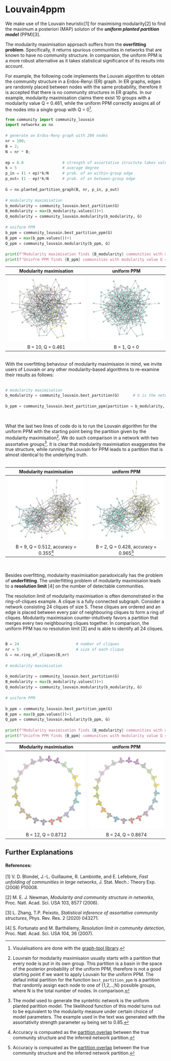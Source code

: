 Louvain4ppm
===========================
 
We make use of the Louvain heuristic[1] for maximising modularity[2] to find the maximum a posteriori (MAP) soluton of the ***uniform planted partition model*** (PPM)[3].

The modularity maximisation approach suffers from the **overfitting problem**. Specifically, it returns spurious communities in networks that are known to have no community structure. In comparsion, the uniform PPM is a more robust alternative as it takes statistical significance of its results into account. 

For example, the following code implements the Louvain algorithm to obtain the community structure in a Erdos-Renyi (ER) graph. In ER graphs, edges are randomly placed between nodes with the same probability, therefore it is accepted that there is no community structures in ER graphs. In our example, modularity maximisation claims there exist 10 groups with a modularity value Q = 0.461, while the uniform PPM correctly assigns all of the nodes into a single group with Q = 0[^1]. 

```python
from community import community_louvain
import networkx as nx

# generate an Erdos-Reny graph with 200 nodes
nr = 100; 
B = 2; 
N = nr * B; 

ep = 0.0                 # strength of assortative structute takes values in [0,1]
k = 5                    # average degree
p_in = (1 + ep)*k/N      # prob. of an within-group edge
p_out= (1 - ep)*k/N      # prob. of an between-group edge

G = nx.planted_partition_graph(B, nr, p_in, p_out)

# modularity maximisation
b_modularity = community_louvain.best_partition(G)
B_modularity = max(b_modularity.values())+1
Q_modularity = community_louvain.modularity(b_modularity, G)

# uniform PPM
b_ppm = community_louvain.best_partition_ppm(G)
B_ppm = max(b_ppm.values())+1
Q_ppm = community_louvain.modularity(b_ppm, G)

print(f"Modularity maximisation finds {B_modularity} communities with modularity value Q = {Q_modularity}", "\n")
print(f"Uniofrm PPM finds {B_ppm} communities with modularity value Q = {Q_ppm}")

```

| Modularity maximisation | uniform PPM |
:-------------------------:|:-------------------------:
<img src="/pics/synthetic_random_modularity_B_10_Q0.461-1.png" width=300><br> | <img src="/pics/synthetic_random_ppm__B_1_Q0.0.png" width=300><br>
B = 10, Q = 0.461 | B = 1, Q = 0

<br>
With the overfitting behaviour of modularity maximisaion in mind, we invite users of Louvain or any other modularity-based algorithms to re-examine their results as follows:
<br><br>

```python
# modularity maximisation
b_modularity = community_louvain.best_partition(G)      # G is the network to be analysed

b_ppm = community_louvain.best_partition_ppm(partition = b_modularity, G)
```
<br>

What the last two lines of code do is to run the Louvain algorithm for the uniform PPM with the starting point being the partition given by the modularity maximisation[^2]. We do such comparison in a network with two assortative groups[^3]. It is clear that modularity maximisation exaggerates the true structure, while running the Louvain for PPM leads to a partition that is almost identical to the underlying truth.<br><br>

| Modularity maximisation | uniform PPM |
:-------------------------:|:-------------------------:
<img src="/pics/synthetic_modularity_B_9_Q0.512-1.png" width=300><br> | <img src="/pics/synthetic_ppm_B_2_Q0.428_overlap0.355-1.png" width=300><br>
B = 9, Q = 0.512, accuracy = 0.355[^4] | B = 2, Q = 0.428, accuracy = 0.965[^4]

<br><br>
Besides overfitting, modularity maximisation paradoxically has the problem of **underfitting**. The underfitting problem of modularity maximisaion leads to a **resolution limit** [4] on the number of detectable communities. 

The resolution limit of modularity maximisation is often demonstrated in the ring-of-cliques example. A clique is a fully connected subgraph. Consider a network consisting 24 cliques of size 5. These cliques are ordered and an edge is placed between every pair of neighbouring cliques to form a ring of cliques. Modularity maximisaion counter-intuitively favors a partition that merges every two neighbouring cliques together. In comparison, the uniform PPM has no resolution limit [3] and is able to identify all 24 cliques. 

```python

B = 24                         # number of cliques
nr = 5                         # size of each clique
G = nx.ring_of_cliques(B,nr)

# modularity maximisation

b_modularity = community_louvain.best_partition(G)
B_modularity = max(b_modularity.values())+1
Q_modularity = community_louvain.modularity(b_modularity, G)

# uniform PPM

b_ppm = community_louvain.best_partition_ppm(G)
B_ppm = max(b_ppm.values())+1
Q_ppm = community_louvain.modularity(b_ppm, G)

print(f"Modularity maximisation finds {B_modularity} communities with modularity value Q = {Q_modularity}", "\n")
print(f"Uniofrm PPM finds {B_ppm} communities with modularity value Q = {Q_ppm}")

```
| Modularity maximisation | uniform PPM |
:-------------------------:|:-------------------------:
<img src="/pics/ring_of_clique_modularity-1.png" width=300><br> | <img src="/pics/ring_of_clique_ppm-1.png" width=300><br>
B = 12, Q = 0.8712| B = 24, Q = 0.8674


Further Explanations
----------

#### References:
<p><a>[1] V. D. Blondel, J.-L. Guillaume, R. Lambiotte, and E. Lefebvre, <em>Fast unfolding of communities in large networks</em>, J. Stat. Mech.: Theory Exp. (2008) P10008. </a>
<p><a>[2] M. E. J. Newman, <em>Modularity and community structure in networks</em>, Proc. Natl. Acad. Sci. USA 103, 8577 (2006). </a>
<p><a>[3] L. Zhang, T.P. Peixoto, <em>Statistical inference of assortative community structures</em>, Phys. Rev. Res. 2 (2020) 043271.</a>
<p><a>[4] S. Fortunato and M. Barthélemy, <em>Resolution limit in community detection</em>, Proc. Natl. Acad. Sci. USA 104, 36 (2007).</a>
    
[^1]: Visuialisations are done with the [graph-tool library](https://graph-tool.skewed.de/static/doc/draw.html).
[^2]: Louvrain for modularity maximisaion usually starts with a partition that every node is put in its own group. This partition is a basin in the space of the posterior probability of the uniform PPM, therefore is not a good starting point if we want to apply Louvain for the uniform PPM. The defaul initial partition for the function `best_partition_ppm` is a partition that randomly assign each node to one of {1,2,..,N} possible groups, where N is the total number of nodes. In comparison.
[^3]: The model used to generate the syntehtic network is the uniform planted parittion model. The likelihood function of this model turns out to be equivalent to the modularity measure under certain choice of model parameters. The example used in the text was generated with the assortativity strength parameter `ep` being set to 0.85.
[^4]: Accuracy is compuated as the [partition overlap](https://graph-tool.skewed.de/static/doc/inference.html?highlight=overlap#graph_tool.inference.partition_overlap) between the true community structure and the inferred network partition. 
